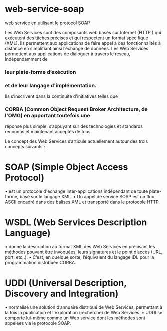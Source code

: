 # web-service-soap
web service en utilisant le protocol SOAP

Les Web Services sont des composants web basés sur Internet (HTTP ) qui exécutent des tâches
précises et qui respectent un format spécifique (XML).
Ils permettent aux applications de faire appel à des fonctionnalités à distance en simplifiant ainsi
l’échange de données.
Les Web Services permettent aux applications de dialoguer à travers le réseau, indépendamment de
### leur plate-forme d’exécution
### et de leur langage d'implémentation.
Ils s’inscrivent dans la continuité d'initiatives telles que
### CORBA (Common Object Request Broker Architecture, de l'OMG) en apportant toutefois une
réponse plus simple, s’appuyant sur des technologies et standards reconnus et maintenant
acceptés de tous.


Le concept des Web Services s’articule actuellement autour des trois
concepts suivants :
# SOAP (Simple Object Access Protocol)
• est un protocole d'échange inter-applications indépendant de toute plate-forme,
basé sur le langage XML.
• Un appel de service SOAP est un flux ASCII encadré dans des balises XML et
transporté dans le protocole HTTP.

# WSDL (Web Services Description Language)
• donne la description au format XML des Web Services en précisant les méthodes
pouvant être invoquées, leurs signatures et le point d’accès (URL, port, etc..).
• C’est, en quelque sorte, l’équivalent du langage IDL pour la programmation
distribuée CORBA.

# UDDI (Universal Description, Discovery and Integration)
• normalise une solution d’annuaire distribué de Web Services, permettant à la fois la
publication et l'exploration (recherche) de Web Services.
• UDDI se comporte lui-même comme un Web service dont les méthodes sont
appelées via le protocole SOAP.
